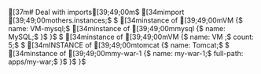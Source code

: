 [37m# Deal with imports[39;49;00m$
[34mimport [39;49;00mothers.instances;$
$
[34minstance of [39;49;00mVM {$
	name: VM-mysql;$
	[34minstance of [39;49;00mmysql {$
		name: MySQL;$
	}$
}$
$
[34minstance of [39;49;00mVM {$
	name: VM ;$
	count: 5;$
	$
	[34mINSTANCE of [39;49;00mtomcat {$
		name: Tomcat;$
		$
		[34minstance of [39;49;00mmy-war-1 {$
			name: my-war-1;$
			full-path: apps/my-war;$
		}$
	}$
}$
